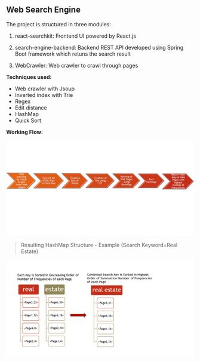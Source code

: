 ## Web Search Engine

The project is structured in three modules:

1. react-searchkit: Frontend UI powered by React.js

2. search-engine-backend: Backend REST API developed using Spring Boot framework which retuns the search result

3. WebCrawler: Web crawler to crawl through pages

**Techniques used:**

- Web crawler with Jsoup
- Inverted index with Trie
- Regex
- Edit distance
- HashMap
- Quick Sort

**Working Flow:**

![Working flow diagram](https://github.com/Madhuri-Kumrawat/web-search-engine/blob/master/Work-flow.png)

> Resulting HashMap Structure - Example (Search Keyword=Real Estate)

![example](https://github.com/Madhuri-Kumrawat/web-search-engine/blob/master/hashmap.png)
